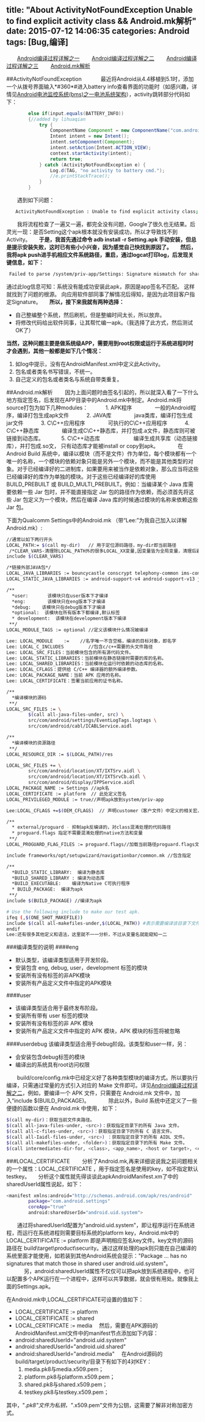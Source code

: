 title: "About ActivityNotFoundException Unable to find explicit activity class && Android.mk解析"
date: 2015-07-12 14:06:35
categories: Android
tags: [Bug,编译]
---
　　[Android编译过程详解之一](http://huaqianlee.github.io/2015/07/11/Android/Android%E7%BC%96%E8%AF%91%E8%BF%87%E7%A8%8B%E8%AF%A6%E8%A7%A3%E4%B9%8B%E4%B8%80/)
　　[Android编译过程详解之二](http://huaqianlee.github.io/2015/07/12/Android/Android%E7%BC%96%E8%AF%91%E8%BF%87%E7%A8%8B%E8%AF%A6%E8%A7%A3%E4%B9%8B%E4%BA%8C/)
　　[Android编译过程详解之三](http://huaqianlee.github.io/2015/07/12/Android/Android%E7%BC%96%E8%AF%91%E8%BF%87%E7%A8%8B%E8%AF%A6%E8%A7%A3%E4%B9%8B%E4%B8%89/)
　　[Android.mk解析](http://huaqianlee.github.io/2015/07/12/Android/About-ActivityNotFoundException-Unable-to-find-explicit-activity-class-Android-mk%E8%A7%A3%E6%9E%90/)

##ActivityNotFoundException 　
　　最近将Android从4.4移植到5.1时，添加一个从拨号界面输入\*#360\*#进入battery info查看界面的功能时（如感兴趣，详情见[Android电池监控系统(bms)之一电池系统架构](http://huaqianlee.github.io/2015/06/06/Android/Android%E7%94%B5%E6%B1%A0%E7%9B%91%E6%8E%A7%E7%B3%BB%E7%BB%9F-BMS-%E4%B9%8B%E7%94%B5%E6%B1%A0%E7%B3%BB%E7%BB%9F%E6%9E%B6%E6%9E%84/)），activity跳转部分代码如下： 
```java
        else if(input.equals(BATTERY_INFO))
        {//added by lihuaqian
            try {
                ComponentName Component = new ComponentName("com.android.settings","com.android.settings.BatteryOemInfo"); 
                Intent intent = new Intent();
                intent.setComponent(Component);
                intent.setAction(Intent.ACTION_VIEW);   
                context.startActivity(intent);
                return true;
            } catch (ActivityNotFoundException e) {
                Log.d(TAG, "no activity to battery cmd."); 
                //e.printStackTrace();   
            }
        }
```
　　遇到如下问题：
```bash
　　ActivityNotFoundException : Unable to find explicit activity class; have you declared this activity in your AndroidManifest.xml?
```
<!--more-->
　　我将流程检查了一遍又一遍，都完全没有问题，Google了很久也无结果。后灵光一现：是否Setting这个apk根本就没有安装成功，所以才导致找不到Activity。
　
**于是，我首先通过命令 adb install -r Setting.apk 手动安装，但总是提示安装失败，这时已有些小小兴奋，因为感觉自己快找到原因了。**
　
**然后，我将apk push进手机相应文件系统路径，重启，通过logcat打印log，后发现关键信息，如下：**
```bash
 Failed to parse /system/priv-app/Settings: Signature mismatch for shared user : SharedUserSetting{2a5b4702 android.uid.system/1000} 
```
通过此log信息可知：系统没有能成功安装此apk，原因是app签名不匹配。 这样就找到了问题的根源。 向应用软件部同事了解情况后得知，是因为此项目客户指定Signature。
　
**所以，接下来我就有两种选择：**
- 自己整编整个系统，然后刷机，但是整编时间太长，所以放弃。
- 将修改代码给出软件同事，让其帮忙编一apk。（我选择了此方式，然后测试OK了）　

**当然，这种问题主要是做系统级APP，需要用到root权限或运行于系统进程时时才会遇到，其他一般都是如下几个情况：**
1. 如log中提示，没有在AndroidManifest.xml中定义此Activity。
2. 包名或者类名书写错误，不统一。
3. 自己定义的包名或者类名与系统自带类重复。

##Android.mk解析
　　因为上面问题时由签名引起的，所以就深入看了一下什么地方指定签名，后发现在APP目录中的Android.mk中制定。Android.mk将source打包为如下几种modules：
　　　1. APK程序
  　　　　一般的Android程序，编译打包生成apk文件
　　　2. JAVA库
  　　　　java类库，编译打包生成jar文件
　　　3. C\C++应用程序
 　　　　可执行的C\C++应用程序
　　　4. C\C++静态库 
　　　　编译生成C\C++静态库，并打包成.a文件，静态库则可被链接到动态库。
　　　5. C\C++动态库　　
　　　　编译生成共享库（动态链接库），并打包成.so文， 只有动态库才能被install or copy到apk。
　
　　在 Android Build 系统中，编译以模块（而不是文件）作为单位，每个模块都有一个唯一的名称，一个模块的依赖对象只能是另外一个模块，而不能是其他类型的对象。对于已经编译好的二进制库，如果要用来被当作是依赖对象，那么应当将这些已经编译好的库作为单独的模块。对于这些已经编译好的库使用 BUILD_PREBUILT 或 BUILD_MULTI_PREBUILT。例如：当编译某个 Java 库需要依赖一些 Jar 包时，并不能直接指定 Jar 包的路径作为依赖，而必须首先将这些 Jar 包定义为一个模块，然后在编译 Java 库的时候通过模块的名称来依赖这些 Jar 包。

 下面为Qualcomm Settings中的Android.mk （带“Lee:”为我自己加入以详解Android.mk）:

```bash
//通常以如下两行开头
LOCAL_PATH:= $(call my-dir)   // 用于定位源码路径，my-dir即当前路径
 /*CLEAR_VARS-清理除LOCAL_PATH外的很多LOCAL_XX变量,因变量皆为全局变量，清理后避免相互影响。*/
include $(CLEAR_VARS)

/*链接外部JAVA包*/
LOCAL_JAVA_LIBRARIES := bouncycastle conscrypt telephony-common ims-common // 当前模块依赖的 Java 共享库
LOCAL_STATIC_JAVA_LIBRARIES := android-support-v4 android-support-v13 jsr305 // 当前模块依赖的 Java 静态库

/**
  *user:       该模块只在user版本下才编译
  *eng:        该模块只在eng版本下才编译
  *debug:    该模块只在debug版本下才编译
  *optional:  该模块在所有版本下都编译,默认标签
  * development:  该模块在development版本下编译
 **/
LOCAL_MODULE_TAGS := optional //定义该模块什么情况被编译

Lee: LOCAL_MODULE    :=    //名字唯一不含空格，编译的目标对象，即名字
Lee: LOCAL_C_INCLUDES         //包含c/c++需要的头文件路径
Lee: LOCAL_SRC_FILES：当前模块包含的所有源代码文件。
Lee: LOCAL_STATIC_LIBRARIES：当前模块在静态链接时需要的库的名称。
Lee: LOCAL_SHARED_LIBRARIES：当前模块在运行时依赖的动态库的名称。
Lee: LOCAL_CFLAGS：提供给 C/C++ 编译器的额外编译参数。
Lee: LOCAL_PACKAGE_NAME：当前 APK 应用的名称。
Lee: LOCAL_CERTIFICATE：签署当前应用的证书名称。

/**
  *编译模块的源码
 **/
LOCAL_SRC_FILES := \
        $(call all-java-files-under, src) \
        src/com/android/settings/EventLogTags.logtags \
        src/com/android/cabl/ICABLService.aidl

/**
  *编译模块的资源路径
 **/
LOCAL_RESOURCE_DIR := $(LOCAL_PATH)/res

LOCAL_SRC_FILES += \
        src/com/android/location/XT/IXTSrv.aidl \
        src/com/android/location/XT/IXTSrvCb.aidl \
        src/com/android/display/IPPService.aidl
LOCAL_PACKAGE_NAME := Settings //apk名
LOCAL_CERTIFICATE := platform  // 此处定义签名
LOCAL_PRIVILEGED_MODULE := true//声明apk放到system/priv-app

Lee:LOCAL_CFLAGS +=$(OEM_CFLAGS)  // 声明customer（客户文件）中定义的相关宏，以便c/c++中#if defined 

/**
  * external/proguard - 抑制apk反编译的，对class混淆处理的代码路径
  * proguard.flags 指定不需要混淆处理的native方法和变量
 **/
LOCAL_PROGUARD_FLAG_FILES := proguard.flags//加载当前路径proguard.flags文件

include frameworks/opt/setupwizard/navigationbar/common.mk //包含指定

/**
  *BUILD_STATIC_LIBRARY:  编译为静态库
  *BUILD_SHARED_LIBRARY : 编译为动态库 
  *BUILD_EXECUTABLE:    编译为Native C可执行程序
  * BUILD_PACKAGE:  编译为apk
 **/
include $(BUILD_PACKAGE) //编译为apk

# Use the following include to make our test apk.
ifeq (,$(ONE_SHOT_MAKEFILE))
include $(call all-makefiles-under,$(LOCAL_PATH)) #表示需要编译该目录下文件，系统在当前路径查找Android.mk来编译
endif
Lee:还有很多其他定义和语法，这里就不一一分析，不过从变量名就能窥知一二
```
###编译类型的说明
####eng 
- 默认类型，该编译类型适用于开发阶段。
- 安装包含 eng, debug, user，development 标签的模块
- 安装所有没有标签的非APK模块
- 安装所有产品定义文件中指定的APK模块

####user  
- 该编译类型适合用于最终发布阶段。
- 安装所有带有 user 标签的模块
- 安装所有没有标签的非 APK 模块
- 安装所有产品定义文件中指定的 APK 模块，APK 模块的标签将被忽略

####userdebug
该编译类型适合用于debug阶段。该类型和user一样，另：
- 会安装包含debug标签的模块
- 编译出的系统具有root访问权限

　　build/core/config.mk中已经定义好了各种类型模块的编译方式。所以要执行编译，只需通过常量的方式引入对应的 Make 文件即可。详见[Android编译过程详解之二](http://huaqianlee.github.io/2015/07/12/Android/Android%E7%BC%96%E8%AF%91%E8%BF%87%E7%A8%8B%E8%AF%A6%E8%A7%A3%E4%B9%8B%E4%BA%8C/)，例如，要编译一个 APK 文件，只需要在 Android.mk 文件中，加入“include $(BUILD_PACKAGE)。
　
　　除此以外，Build 系统中还定义了一些便捷的函数以便在 Android.mk 中使用，如下：
```bash
$(call my-dir)：获取当前文件夹路径。
$(call all-java-files-under, <src>)：获取指定目录下的所有 Java 文件。
$(call all-c-files-under, <src>)：获取指定目录下的所有 C 语言文件。
$(call all-Iaidl-files-under, <src>) ：获取指定目录下的所有 AIDL 文件。
$(call all-makefiles-under, <folder>)：获取指定目录下的所有 Make 文件。
$(call intermediates-dir-for, <class>, <app_name>, <host or target>, <common?> )：获取 Build 输出的目标文件夹路径。
```
###LOCAL_CERTIFICATE 
　　分析了Android.mk,再来详细说说我之前问题相关的一个属性：LOCAL_CERTIFICATE ，用于指定签名是使用的key，如不指定默认testkey。
　
分析这个属性就先得谈谈此apkAndroidManifest.xm了中的sharedUserId属性说起，如下：
```bash
<manifest xmlns:android="http://schemas.android.com/apk/res/android"
        package="com.android.settings"
        coreApp="true"
        android:sharedUserId="android.uid.system">
```
　　通过将sharedUserId配置为"android.uid.system"，即让程序运行在系统进程，而运行在系统进程则需要目标系统的platform key，Android.mk中的 LOCAL_CERTIFICATE := platform  即是声明相应签名key文件。key文件的源码路径在 build\target\product\security。通过这样处理的apk则只能在自己编译的系统里面才能使用，如若装到其他Android系统会提示："Package ... has no signatures that match those in shared user android.uid.system"。
　
　　另，android:sharedUserId属性不仅仅可以把apk放到系统进程中，也可以配置多个APK运行在一个进程中，这样可以共享数据，就会很有用处。就像我上面的Settings.apk。

在Android.mk中,LOCAL_CERTIFICATE可设置的值如下：
* LOCAL_CERTIFICATE := platform
* LOCAL_CERTIFICATE := shared
* LOCAL_CERTIFICATE := media　
然后，需要在APK源码的AndroidManifest.xml文件中的manifest节点添加如下内容：
* android:sharedUserId="android.uid.system"
* android:sharedUserId="android.uid.shared"
* android:sharedUserId="android.media"　
 在Android源码的build/target/product/security/目录下有如下的4对KEY：
    1. media.pk8与media.x509.pem；
    2. platform.pk8与platform.x509.pem；
    3. shared.pk8与shared.x509.pem；
    4. testkey.pk8与testkey.x509.pem；　

其中，"*.pk8"文件为私钥，"*.x509.pem"文件为公钥，这需要了解非对称加密方式。


